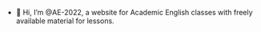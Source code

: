 - 👋 Hi, I’m @AE-2022, a website for Academic English classes with freely available material for lessons.

<!---
AE-2022/AE-2022 is a ✨ special ✨ repository because its `README.md` (this file) appears on your GitHub profile.
You can click the Preview link to take a look at your changes.
--->
